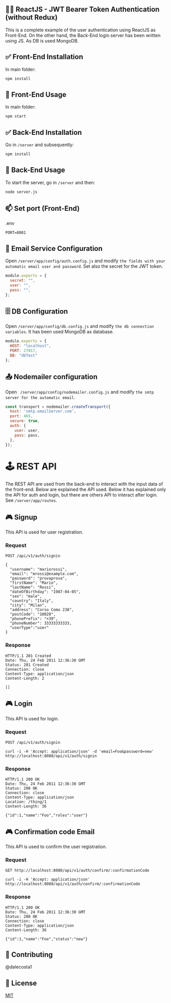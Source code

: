 ## 👨‍💻 ReactJS - JWT Bearer Token Authentication (without Redux) 

This is a complete example of the user authentication using ReactJS as Front-End. On the other hand, the Back-End login server has been written using JS. As DB is used MongoDB.

## ✅ Front-End Installation

In main folder:
```bash
npm install
```

## 📜 Front-End Usage

In main folder:
```bash
npm start
```

## ✅ Back-End Installation
Go in `/server` and subsequently:
```bash
npm install
```

## 📜 Back-End Usage
To start the server, go in `/server` and then:
```bash
node server.js
```

## 📫 Set port (Front-End)
.env
```
PORT=8081
```

## 📧 Email Service Configuration 
Open `/server/app/config/auth.config.js` and modify `the fields with your automatic email user and password`. Set also the secret for the JWT token. 

```js
module.exports = {
  secret: "",
  user: "", 
  pass: "", 
};
```

## 🗄️ DB Configuration 
Open `/server/app/config/db.config.js` and modify `the db connection variables`. It has been used MongoDB as database.

```js
module.exports = {
  HOST: "localhost",
  PORT: 27017,
  DB: "dbTest"
};
```

## 📤 Nodemailer configuration 
Open ` /server/app/config/nodemailer.config.js` and modify `the smtp server for the automatic email`.

```js
const transport = nodemailer.createTransport({
  host: 'smtp.emailServer.com',
  port: 465,
  secure: true,
  auth: {
    user: user,
    pass: pass,
  },
});
```

# 🕹️ REST API

The REST API are used from the back-end to interact with the input data of the front-end. Below are explained the API used. Below it has explained only the API for auth and login, but there are others API to interact after login. See `/server/app/routes`.

## 🎮 Signup

This API is used for user registration.

### Request

`POST /api/v1/auth/signin`

    {
      "username": "mariorossi",
      "email": "mrossi@example.com",
      "password": "provaprova",
      "firstName": "Mario",
      "lastName": "Rossi",
      "dateOfBirthday": "1987-04-05",
      "sex": "male",
      "country": "Italy",
      "city": "Milan",
      "address": "Corso Como 238",
      "postCode": "10020",
      "phonePrefix": "+39",
      "phoneNumber": 33333333333,
      "userType":"user" 
    }

### Response

    HTTP/1.1 201 Created
    Date: Thu, 24 Feb 2011 12:36:30 GMT
    Status: 201 Created
    Connection: close
    Content-Type: application/json
    Content-Length: 2

    []

## 🎮 Login

This API is used for login.

### Request

`POST /api/v1/auth/signin`

    curl -i -H 'Accept: application/json' -d 'email=Foo&password=new' http://localhost:8080/api/v1/auth/signin

### Response

    HTTP/1.1 200 OK
    Date: Thu, 24 Feb 2011 12:36:30 GMT
    Status: 200 OK
    Connection: close
    Content-Type: application/json
    Location: /thing/1
    Content-Length: 36

    {"id":1,"name":"Foo","roles":"user"}

## 🎮 Confirmation code Email
This API is used to confirm the user registration.

### Request

`GET http://localhost:8080/api/v1/auth/confirm/:confirmationCode`

    curl -i -H 'Accept: application/json' http://localhost:8080/api/v1/auth/confirm/:confirmationCode

### Response

    HTTP/1.1 200 OK
    Date: Thu, 24 Feb 2011 12:36:30 GMT
    Status: 200 OK
    Connection: close
    Content-Type: application/json
    Content-Length: 36

    {"id":1,"name":"Foo","status":"new"}

## 🎯 Contributing
@dalecosta1

## 📝 License
[MIT](https://choosealicense.com/licenses/mit/)